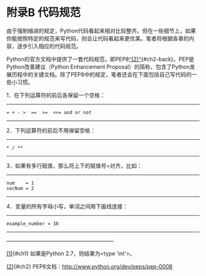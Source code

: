 # 附录B 代码规范


由于强制缩进的规定，Python代码看起来相对比较整齐。但在一些细节上，如果你能按照特定的规范来写代码，则会让代码看起来更优美。笔者将根据各章的内容，逐步引入相应的代码规范。

Python的官方文档中提供了一套代码规范，即PEP8[^(2)^](part0006.xhtml#ch2){#ch2-back}。PEP是Python改善建议（Python
Enhancement
Proposal）的简称，包含了Python发展历程中的关键文档。除了PEP8中的规定，笔者还会在下面包括自己写代码的一些小习惯。

1．在下列运算符的前后各保留一个空格：

------------------------------------------------------------------------

    = + - >  ==  >=  <<= and or not

------------------------------------------------------------------------

2．下列运算符的前后不用保留空格：

------------------------------------------------------------------------

    * / **

------------------------------------------------------------------------

3．如果有多行赋值，那么将上下的赋值号=对齐，比如：

------------------------------------------------------------------------

    num    = 1
    secNum = 2

------------------------------------------------------------------------

4．变量的所有字母小写，单词之间用下画线连接：

------------------------------------------------------------------------

    example_number = 10

------------------------------------------------------------------------

<div class="empty">

</div>

————————————————————

[(1)](part0006.xhtml#ch1-back){#ch1} 如果是Python 2.7，则结果为&lt;type
'int'&gt;。

[(2)](part0006.xhtml#ch2-back){#ch2} PEP8文档：http://www.python.org/dev/peps/pep-0008